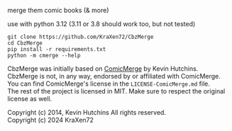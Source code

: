 merge them comic books (& more)

use with python 3.12 (3.11 or 3.8 should work too, but not tested)
```shell
git clone https://github.com/KraXen72/CbzMerge
cd CbzMerge
pip install -r requirements.txt
python -m cmerge --help
```

CbzMerge was initially based on [ComicMerge](https://github.com/khutchins/ComicMerge) by Kevin Hutchins.  
CbzMerge is not, in any way, endorsed by or affiliated with ComicMerge.  
You can find ComicMerge's license in the `LICENSE-ComicMerge.md` file.  
The rest of the project is licensed in MIT. Make sure to respect the original license as well.
  
Copyright (c) 2014, Kevin Hutchins All rights reserved.  
Copyright (c) 2024 KraXen72  